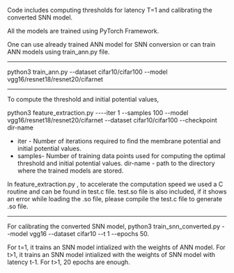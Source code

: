 Code includes computing thresholds for latency T=1 and calibrating the converted SNN model.

All the models are trained using PyTorch Framework.



One can use already trained ANN model for SNN conversion or can train ANN models using train_ann.py  file.

---
python3 train_ann.py --dataset cifar10/cifar100 --model vgg16/resnet18/resnet20/cifarnet 


---
To compute the threshold and initial potential values, 

python3 feature_extraction.py ----iter 1 --samples 100 --model vgg16/resnet18/resnet20/cifarnet --dataset  cifar10/cifar100 
--checkpoint dir-name

- iter - Number of iterations required to find the membrane potential and initial potential values.
- samples- Number of training data points used for computing the optimal threshold and initial potential values. 
dir-name - path to the directory where the trained models are stored.

In feature_extraction.py , to accelerate the computation speed we used a C routine and can be found in test.c file. test.so file
is also included, if it shows an error while loading the .so file, please compile the test.c file to generate .so file.

----
For calibrating the converted SNN model, 
python3 train_snn_converted.py --model vgg16 --dataset cifar10 --t 1 --epochs 50.

For t=1, it trains an SNN model intialized with the weights of ANN model.
For t>1, it trains an SNN model intialized with the weights of SNN model with latency t-1. 
For t>1, 20 epochs are enough.

